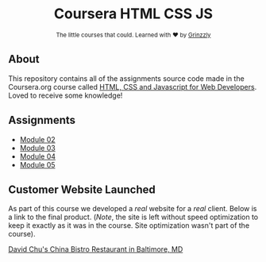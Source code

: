 <h1 align="center">Coursera HTML CSS JS</h1>

<div align="center">
  <sub>The little courses that could. Learned with ❤︎ by
  <a href="https://github.com/Grinzzly">Grinzzly</a>
  </a>
</div>

## About
This repository contains all of the assignments source code made in the Coursera.org course called
[HTML, CSS and Javascript for Web Developers](https://www.coursera.org/learn/html-css-javascript-for-web-developers). Loved to receive some knowledge!

## Assignments
* <a href="https://grinzzly.github.io/Coursera-HTML_CSS_JS/module02_task/" target="_blank">Module 02</a><br>
* <a href="https://grinzzly.github.io/Coursera-HTML_CSS_JS/module03_task/" target="_blank">Module 03</a><br>
* <a href="https://grinzzly.github.io/Coursera-HTML_CSS_JS/module04_task/" target="_blank">Module 04</a><br>
* <a href="https://grinzzly.github.io/Coursera-HTML_CSS_JS/module05_task/" target="_blank">Module 05</a><br>

## Customer Website Launched
As part of this course we developed a *real* website for a *real* client. Below is a link to the final product. (*Note*, the site is left without speed optimization to keep it exactly as it was in the course. Site optimization wasn't part of the course).

[David Chu's China Bistro Restaurant in Baltimore, MD](http://www.davidchuschinabistro.com/) 
